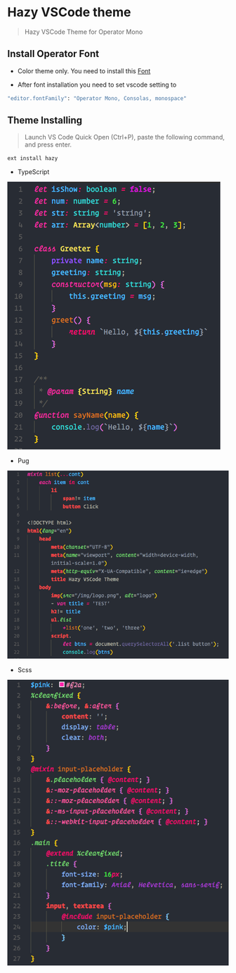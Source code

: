 # Hazy VSCode theme

> Hazy VSCode Theme for Operator Mono

## Install Operator Font

- Color theme only. You need to install this [Font](https://www.typography.com/blog/introducing-operator)

- After font installation you need to set vscode setting to

```bash
"editor.fontFamily": "Operator Mono, Consolas, monospace"
```

## Theme Installing

> Launch VS Code Quick Open (Ctrl+P), paste the following command, and press enter.

```bash
ext install hazy
```

* TypeScript

![js theme](/screenshots/hazy-ts.png)

* Pug

![pug theme](/screenshots/hazy-pug.png)

* Scss

![sass theme](/screenshots/hazy-scss.png)